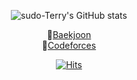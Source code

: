 <div align=center>

![sudo-Terry's GitHub stats](https://github-readme-stats.vercel.app/api?username=sudo-Terry&show=reviews&theme=radical)
 
📖[Baekjoon](https://www.acmicpc.net/user/rlgnsdl0510) <br/>
📖[Codeforces](https://codeforces.com/profile/Terry55)

[![Hits](https://hits.seeyoufarm.com/api/count/incr/badge.svg?url=https%3A%2F%2Fgithub.com%2Fsudo-Terry&count_bg=%2379C83D&title_bg=%23555555&icon=&icon_color=%23E7E7E7&title=hits&edge_flat=false)](https://hits.seeyoufarm.com) 

</div>
  
<!---
sudo-Terry/sudo-Terry is a ✨ special ✨ repository because its `README.md` (this file) appears on your GitHub profile.
You can click the Preview link to take a look at your changes.
--->
